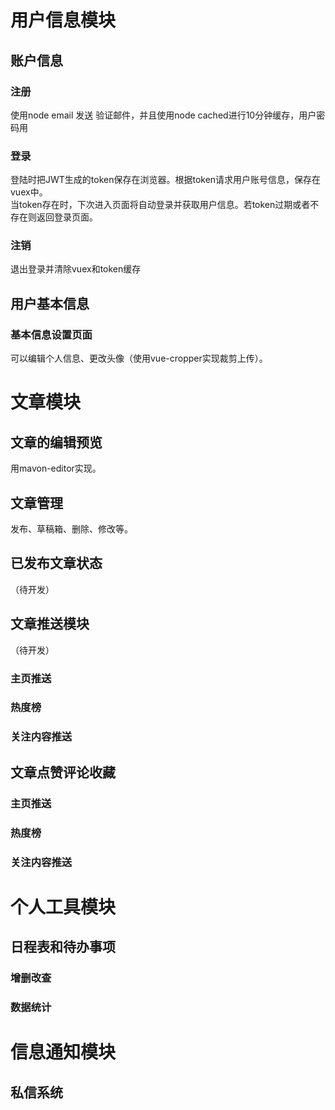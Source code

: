 # 用户信息模块
## 账户信息
### 注册
使用node email 发送 验证邮件，并且使用node cached进行10分钟缓存，用户密码用  
### 登录
登陆时把JWT生成的token保存在浏览器。根据token请求用户账号信息，保存在vuex中。  
当token存在时，下次进入页面将自动登录并获取用户信息。若token过期或者不存在则返回登录页面。
### 注销
退出登录并清除vuex和token缓存
## 用户基本信息
### 基本信息设置页面
可以编辑个人信息、更改头像（使用vue-cropper实现裁剪上传）。
# 文章模块
## 文章的编辑预览
用mavon-editor实现。
## 文章管理
发布、草稿箱、删除、修改等。
## 已发布文章状态
（待开发）
## 文章推送模块
（待开发）
### 主页推送
### 热度榜
### 关注内容推送
## 文章点赞评论收藏
### 主页推送
### 热度榜
### 关注内容推送
# 个人工具模块
## 日程表和待办事项
### 增删改查
### 数据统计
# 信息通知模块
## 私信系统